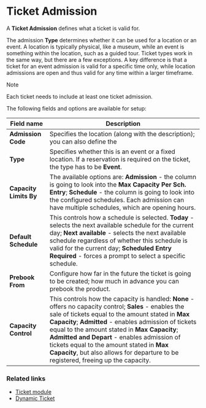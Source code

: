# Ticket Admission

A **Ticket Admission** defines what a ticket is valid for. 

The admission **Type** determines whether it can be used for a location or an event. 
A location is typically physical, like a museum, while an event is something within the location, such as a guided tour.
Ticket types work in the same way, but there are a few exceptions. A key difference is that a ticket for an event admission is valid for a specific time only, while location admissions are open and thus valid for any time within a larger timeframe.

> [!NOTE]
> Each ticket needs to include at least one ticket admission.

The following fields and options are available for setup: 

| Field name      | Description |
| ----------- | ----------- |
| **Admission Code** | Specifies the location (along with the description); you can also define the  |
| **Type** | Specifies whether this is an event or a fixed location. If a reservation is required on the ticket, the type has to be **Event**. |
| **Capacity Limits By** | The available options are: **Admission** - the column is going to look into the **Max Capacity Per Sch. Entry**; **Schedule** - the column is going to look into the configured schedules. Each admission can have multiple schedules, which are opening hours. |
| **Default Schedule** | This controls how a schedule is selected. **Today** - selects the next available schedule for the current day; **Next available** - selects the next available schedule regardless of whether this schedule is valid for the current day; **Scheduled Entry Required** - forces a prompt to select a specific schedule. |
| **Prebook From** | Configure how far in the future the ticket is going to be created; how much in advance you can prebook the product. |
| **Capacity Control** | This controls how the capacity is handled: **None** - offers no capacity control; **Sales** - enables the sale of tickets equal to the amount stated in **Max Capacity**; **Admitted** - enables admission of tickets equal to the amount stated in **Max Capacity**; **Admitted and Depart** - enables admission of tickets equal to the amount stated in **Max Capacity**, but also allows for departure to be registered, freeing up the capacity. |


### Related links

- [Ticket module](../intro.md)
- [Dynamic Ticket](./DynamicTicket.md)